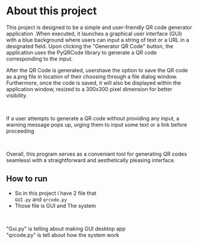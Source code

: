 # About this project
<p>
This project is designed to be a simple and user-friendly QR code generator application
.When executed, it launches a graphical user interface (GUI) with a blue background
where users can input a string of text or a URL in a designated field. Upon clicking
the "Generator QR  Code" button, the application uses the PyQRCode library to generate 
a QR code corresponding to the input.

<br>

After the QR Code is generated, usershave the option to save the QR code as a.png
file in location of their choosing through a file dialog window. Furthermore, once 
the code is saved, it will also be displayed within the application window, resized
to a 300x300 pixel dimension for better visibility.

<br>

If a user attempts to generate a QR code without providing any input, a warning message
pops up, urging them to input some text or a link before proceeding

<br>

Overall, this program serves as a conveniant tool for generating QR codes seamlessl
with a straightforward and aesthetically pleasing interface.
</p>

## How to run
- So in this project i have 2 file that <br>
  `GUI.py`
  and
  `qrcode.py`
- Those file is GUI and The system
<br>
<p>
"Gui.py" is telling about making GUI desktop app <br>
"qrcode.py" is tell about how the system work <br>  
</p>

